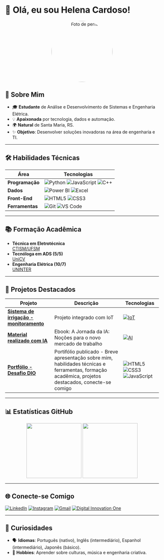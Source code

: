 # 👋 Olá, eu sou Helena Cardoso! 

<div align="center">
  <img src="https://github.com/HelenaCard.png" width="200px" alt="Foto de perfil" style="border-radius: 50%;">
</div>

## 🚀 Sobre Mim
- 🎓 **Estudante** de Análise e Desenvolvimento de Sistemas e Engenharia Elétrica.
- 💡 **Apaixonada** por tecnologia, dados e automação.
- 🌍 **Natural** de Santa Maria, RS.
- ✨ **Objetivo**: Desenvolver soluções inovadoras na área de engenharia e TI.

---

## 🛠 Habilidades Técnicas

| **Área**         | **Tecnologias**                                                                                       |
|-------------------|-------------------------------------------------------------------------------------------------------|
| **Programação**   | ![Python](https://img.shields.io/badge/Python-3776AB?logo=python&logoColor=white) ![JavaScript](https://img.shields.io/badge/JavaScript-F7DF1E?logo=javascript&logoColor=black) ![C++](https://img.shields.io/badge/C++-00599C?style=for-the-badge&logo=c%2B%2B&logoColor=white)
| **Dados**         | ![Power BI](https://img.shields.io/badge/Power_BI-F2C811?logo=powerbi&logoColor=black) ![Excel](https://img.shields.io/badge/Excel-217346?logo=microsoftexcel&logoColor=white) |
| **Front-End**     | ![HTML5](https://img.shields.io/badge/HTML5-E34F26?logo=html5&logoColor=white) ![CSS3](https://img.shields.io/badge/CSS3-1572B6?logo=css3&logoColor=white) |
| **Ferramentas**   | ![Git](https://img.shields.io/badge/Git-F05032?logo=git&logoColor=white) ![VS Code](https://img.shields.io/badge/VS_Code-007ACC?logo=visualstudiocode&logoColor=white) |

---

## 📚 Formação Acadêmica
- **Técnica em Eletrotécnica**  
  [CTISM/UFSM](https://www.ufsm.br/unidades-universitarias/ctism/)  
- **Tecnóloga em ADS (5/5)**  
  [UniCV](https://unicv.edu.br/)  
- **Engenharia Elétrica (10/7)**  
  [UNINTER](https://www.uninter.com/)  

---

## 🌟 Projetos Destacados

| Projeto | Descrição | Tecnologias | 
|---------|-----------|-------------|
| **[Sistema de irrigação - monitoramento](https://github.com/HelenaCard/Iot-para-sistema-de-irriga-o---monitoramento.git)** | Projeto integrado com IoT | [![IoT](https://img.shields.io/badge/IoT-FF6F00?style=for-the-badge&logo=arduino&logoColor=white)](https://github.com/topics/iot) |
| **[Material realizado com IA](https://github.com/HelenaCard/lab-natty-or-not)** | Ebook: A Jornada da IA: Noções para o novo mercado de trabalho | [![AI](https://img.shields.io/badge/Inteligência_Artificial-FFD700?style=for-the-badge&logo=openai&logoColor=black)](https://github.com/topics/artificial-intelligence) |
| **[Portfólio - Desafio DIO](https://github.com/HelenaCard/portif-lio.git)** | Portifólio publicado - Breve apresentação sobre mim, habilidades técnicas e ferramentas, formação acadêmica, projetos destacados, conecte-se comigo | ![HTML5](https://img.shields.io/badge/HTML5-E34F26?logo=html5&logoColor=white) ![CSS3](https://img.shields.io/badge/CSS3-1572B6?logo=css3&logoColor=white) ![JavaScript](https://img.shields.io/badge/JavaScript-F7DF1E?logo=javascript&logoColor=black) |


---

## 📊 Estatísticas GitHub

<div align="center">
  <img height="180em" src="https://github-readme-stats.vercel.app/api?username=HelenaCard&show_icons=true&theme=dracula&hide_border=true">
  <img height="180em" src="https://github-readme-stats.vercel.app/api/top-langs/?username=HelenaCard&layout=compact&theme=dracula&hide_border=true">
</div>


---

## 🌐 Conecte-se Comigo

[![LinkedIn](https://img.shields.io/badge/LinkedIn-0077B5?style=for-the-badge&logo=linkedin&logoColor=white)](https://www.linkedin.com/in/helena-cardoso-9b2b9b200/)
[![Instagram](https://img.shields.io/badge/Instagram-E4405F?style=for-the-badge&logo=instagram&logoColor=white)](https://www.instagram.com/helenas.cardoso/)
[![Gmail](https://img.shields.io/badge/Gmail-D14836?style=for-the-badge&logo=gmail&logoColor=white)](mailto:helenascardoso9@gmail.com)
[![Digital Innovation One](https://img.shields.io/badge/DIO-000?style=for-the-badge&logo=data:image/png;base64,iVBORw0KGgoAAAANSUhEUgAAABAAAAAQCAYAAAAf8/9hAAAABmJLR0QA/wD/AP+gvaeTAAAACXBIWXMAAAsTAAALEwEAmpwYAAAAB3RJTUUH4QgJDxMZqgHNKAAAAB1pVFh0Q29tbWVudAAAAAAAQ3JlYXRlZCB3aXRoIEdJTVBkLmUHAAAAJUlEQVQ4y2NgGAWjYBSMAloB4/8RDP7//8/AyMj4HwpgYmJiGKkBAJ1ZBbX4S3i5AAAAAElFTkSuQmCC&color=8A2BE2)](https://www.dio.me/users/helenasoarescardoso)

---

## 🎨 Curiosidades
- 🗣️ **Idiomas**: Português (nativo), Inglês (intermediário), Espanhol (intermediário), Japonês (básico).
- 🎵 **Hobbies**: Aprender sobre culturas, música e engenharia criativa.
